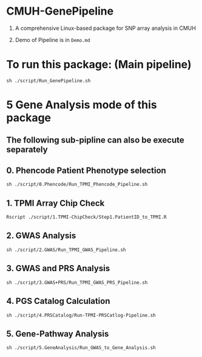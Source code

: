 # CMUH-GenePipeline
1. A comprehensive Linux-based package for SNP array analysis in CMUH

2. Demo of Pipeline is in `Demo.md`

# To run this package: (Main pipeline)

`sh ./script/Run_GenePipeline.sh`

# 5 Gene Analysis mode of this package

## The following sub-pipline can also be execute separately

## 0. Phencode Patient Phenotype selection

`sh ./script/0.Phencode/Run_TPMI_Phencode_Pipeline.sh`

## 1. TPMI Array Chip Check

`Rscript ./script/1.TPMI-ChipCheck/Step1.PatientID_to_TPMI.R`

## 2. GWAS Analysis

`sh ./script/2.GWAS/Run_TPMI_GWAS_Pipeline.sh`

## 3. GWAS and PRS Analysis

`sh ./script/3.GWAS+PRS/Run_TPMI_GWAS_PRS_Pipeline.sh`

## 4. PGS Catalog Calculation

`sh ./script/4.PRSCatalog/Run-TPMI-PRSCatlog-Pipeline.sh`

## 5. Gene-Pathway Analysis

`sh ./script/5.GeneAnalysis/Run_GWAS_to_Gene_Analysis.sh`
